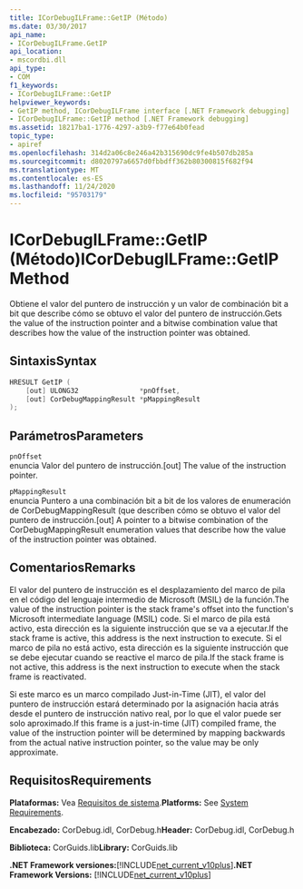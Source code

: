 ```yaml
---
title: ICorDebugILFrame::GetIP (Método)
ms.date: 03/30/2017
api_name:
- ICorDebugILFrame.GetIP
api_location:
- mscordbi.dll
api_type:
- COM
f1_keywords:
- ICorDebugILFrame::GetIP
helpviewer_keywords:
- GetIP method, ICorDebugILFrame interface [.NET Framework debugging]
- ICorDebugILFrame::GetIP method [.NET Framework debugging]
ms.assetid: 18217ba1-1776-4297-a3b9-f77e64b0fead
topic_type:
- apiref
ms.openlocfilehash: 314d2a06c8e246a42b315690dc9fe4b507db285a
ms.sourcegitcommit: d8020797a6657d0fbbdff362b80300815f682f94
ms.translationtype: MT
ms.contentlocale: es-ES
ms.lasthandoff: 11/24/2020
ms.locfileid: "95703179"
---
```

# <a name="icordebugilframegetip-method"></a><span data-ttu-id="0beae-102">ICorDebugILFrame::GetIP (Método)</span><span class="sxs-lookup"><span data-stu-id="0beae-102">ICorDebugILFrame::GetIP Method</span></span>

<span data-ttu-id="0beae-103">Obtiene el valor del puntero de instrucción y un valor de combinación bit a bit que describe cómo se obtuvo el valor del puntero de instrucción.</span><span class="sxs-lookup"><span data-stu-id="0beae-103">Gets the value of the instruction pointer and a bitwise combination value that describes how the value of the instruction pointer was obtained.</span></span>  
  
## <a name="syntax"></a><span data-ttu-id="0beae-104">Sintaxis</span><span class="sxs-lookup"><span data-stu-id="0beae-104">Syntax</span></span>  
  
```cpp  
HRESULT GetIP (  
    [out] ULONG32               *pnOffset,
    [out] CorDebugMappingResult *pMappingResult  
);  
```  
  
## <a name="parameters"></a><span data-ttu-id="0beae-105">Parámetros</span><span class="sxs-lookup"><span data-stu-id="0beae-105">Parameters</span></span>  

 `pnOffset`  
 <span data-ttu-id="0beae-106">enuncia Valor del puntero de instrucción.</span><span class="sxs-lookup"><span data-stu-id="0beae-106">[out] The value of the instruction pointer.</span></span>  
  
 `pMappingResult`  
 <span data-ttu-id="0beae-107">enuncia Puntero a una combinación bit a bit de los valores de enumeración de CorDebugMappingResult (que describen cómo se obtuvo el valor del puntero de instrucción.</span><span class="sxs-lookup"><span data-stu-id="0beae-107">[out] A pointer to a bitwise combination of the CorDebugMappingResult enumeration values that describe how the value of the instruction pointer was obtained.</span></span>  
  
## <a name="remarks"></a><span data-ttu-id="0beae-108">Comentarios</span><span class="sxs-lookup"><span data-stu-id="0beae-108">Remarks</span></span>  

 <span data-ttu-id="0beae-109">El valor del puntero de instrucción es el desplazamiento del marco de pila en el código del lenguaje intermedio de Microsoft (MSIL) de la función.</span><span class="sxs-lookup"><span data-stu-id="0beae-109">The value of the instruction pointer is the stack frame's offset into the function's Microsoft intermediate language (MSIL) code.</span></span> <span data-ttu-id="0beae-110">Si el marco de pila está activo, esta dirección es la siguiente instrucción que se va a ejecutar.</span><span class="sxs-lookup"><span data-stu-id="0beae-110">If the stack frame is active, this address is the next instruction to execute.</span></span> <span data-ttu-id="0beae-111">Si el marco de pila no está activo, esta dirección es la siguiente instrucción que se debe ejecutar cuando se reactive el marco de pila.</span><span class="sxs-lookup"><span data-stu-id="0beae-111">If the stack frame is not active, this address is the next instruction to execute when the stack frame is reactivated.</span></span>  
  
 <span data-ttu-id="0beae-112">Si este marco es un marco compilado Just-in-Time (JIT), el valor del puntero de instrucción estará determinado por la asignación hacia atrás desde el puntero de instrucción nativo real, por lo que el valor puede ser solo aproximado.</span><span class="sxs-lookup"><span data-stu-id="0beae-112">If this frame is a just-in-time (JIT) compiled frame, the value of the instruction pointer will be determined by mapping backwards from the actual native instruction pointer, so the value may be only approximate.</span></span>  
  
## <a name="requirements"></a><span data-ttu-id="0beae-113">Requisitos</span><span class="sxs-lookup"><span data-stu-id="0beae-113">Requirements</span></span>  

 <span data-ttu-id="0beae-114">**Plataformas:** Vea [Requisitos de sistema](../../get-started/system-requirements.md).</span><span class="sxs-lookup"><span data-stu-id="0beae-114">**Platforms:** See [System Requirements](../../get-started/system-requirements.md).</span></span>  
  
 <span data-ttu-id="0beae-115">**Encabezado:** CorDebug.idl, CorDebug.h</span><span class="sxs-lookup"><span data-stu-id="0beae-115">**Header:** CorDebug.idl, CorDebug.h</span></span>  
  
 <span data-ttu-id="0beae-116">**Biblioteca:** CorGuids.lib</span><span class="sxs-lookup"><span data-stu-id="0beae-116">**Library:** CorGuids.lib</span></span>  
  
 <span data-ttu-id="0beae-117">**.NET Framework versiones:**[!INCLUDE[net_current_v10plus](../../../../includes/net-current-v10plus-md.md)]</span><span class="sxs-lookup"><span data-stu-id="0beae-117">**.NET Framework Versions:** [!INCLUDE[net_current_v10plus](../../../../includes/net-current-v10plus-md.md)]</span></span>
